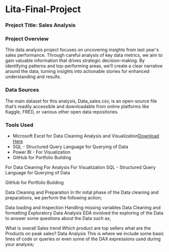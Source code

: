 # Lita-Final-Project
### Project Title: Sales Analysis
### Project Overview
This data analysis project focuses on uncovering insights from last year's sales performance. Through careful analysis of key data metrics, we aim to gain valuable information that drives strategic decision-making. By identifying patterns and top-performing areas, we’ll create a clear narrative around the data, turning insights into actionable stories for enhanced understanding and results.

### Data Sources
The main dataset for this analysis, Data_sales.csv, is an open-source file that’s readily accessible and downloadable from online platforms like Kaggle, FRED, or various other open data repositories.

### Tools Used
- Microsoft Excel  for Data Cleaning Analysis and Visualization[Download Here](https://www.microsoft.com)
- SQL - Structured Query Language for Querying of Data
- Power BI - For Visualization
- GitHub for Portfolio Building


For Data Cleaning
For Analysis
For Visualization
SQL - Structured Query Language for Querying of Data

GitHub for Portfolio Building

Data Cleaning and Preparation
In thr inital phase of the Data cleaning and preparations, we perform the following action;

Data loading and Inspection
Handling missing variables
Data Cleaning and formatting
Exploratory Data Analysis
EDA involved the exploring of the Data to answer some questions about the Data such as;

What is overall Sales trend
Which product are top sellers
what are the Products on peak sales?
Data Analysis
This is where we include some basic lines of code or queries or even some of the DAX expressions used during your analysis;








